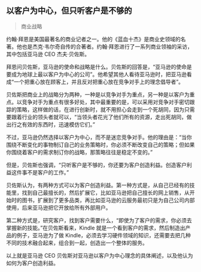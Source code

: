 ## 以客户为中心，但只听客户是不够的

> 商业战略

约翰·拜恩是美国最著名的商业记者之一。他的《蓝血十杰》是商业史领域的名著。他也是杰克·韦尔奇自传的合著者。约翰·拜恩进行了一系列商业领袖的采访，其中包括亚马逊 CEO 杰夫·贝佐斯。

拜恩问贝佐斯，亚马逊的使命和战略是什么。贝佐斯的回答是，“亚马逊的使命是要成为地球上最以客户为中心的公司”。他希望其他人看待亚马逊时，把亚马逊看成“一个把重心放在顾客上，并且反对把重心放在竞争对手上的理念倡导者”。

贝佐斯把商业上的战略分为两种，一种是以竞争对手为重点，另一种是以客户为重点。以竞争对手为重点有很多好处，其中最重要的是，可以采用对竞争对手密切跟踪的策略，这样做的话，在进行创新时，就不用担心会走到一个死胡同，因为只需要跟着行业的领头者就可以，“当领头者花光了他们所有的资源，走出死胡同，做出行之有效的东西时，迅速模仿它们。”

不过，亚马逊仍然选择以客户为中心，而不是迷恋竞争对手。他的理由是：“当你围绕不断变化的事物制订自己的业务策略时，你必须不断改变自己的策略；但如果你围绕着客户的需求制订你的战略，那策略往往是稳定不变的。”

但是，贝佐斯也强调，“只听客户是不够的，你还要为客户创造利益。创造客户利益这件事不是客户的工作。”

贝佐斯认为，有两种方式可以为客户创造利益。第一种方式是，从自己已经有的技能里，找到自己最擅长的，然后扩展它，比如亚马逊把自己擅长的网上销售，从开始时的图书，扩展到了更多品类，再比如亚马逊的云服务最初只是为自己公司内部使用，后来亚马逊把它开放给所有外部用户。

第二种方式是，研究客户，找到客户需要什么，“即使为了客户的需求，你必须去掌握新的技能。”在贝佐斯看来，Kindle 就是一个看到客户的需求，然后制造出产品的例子，亚马逊为了做 Kindle，必须去学习硬件领域的知识，还需要去把几种不同的技术融合起来，组合到一起，创造出一个整体的服务。

以上就是亚马逊 CEO 贝佐斯对亚马逊以客户为中心理念的具体阐述，以及他认为如何为客户创造利益。


